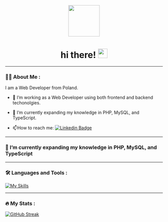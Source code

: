 <div id="header" align="center">
  <img src="https://media.giphy.com/media/M9gbBd9nbDrOTu1Mqx/giphy.gif" width="100"/>
  <h1>
      hi there!
      <img src="https://media.giphy.com/media/hvRJCLFzcasrR4ia7z/giphy.gif" width="30px"/>
  </h1>
</div>

---

### :man_technologist: About Me :

I am a Web Developer from Poland.

- :telescope: I’m working as a Web Developer using both frontend and backend techonolgies.

- :seedling: I’m currently expanding my knowledge in PHP, MySQL, and TypeScript.

- :mailbox:How to reach me: [![Linkedin Badge](https://img.shields.io/badge/LinkedIn-blue?style=for-the-badge&logo=linkedin&logoColor=white)](https://www.linkedin.com/in/wiktorkoscielny/)

---



### 🌱 I’m currently expanding my knowledge in PHP, MySQL, and TypeScript

---

### :hammer_and_wrench: Languages and Tools :

[![My Skills](https://skillicons.dev/icons?i=js,react,jquery,alpinejs,redux,babel,html,php,css,sass,tailwind,graphql,linux,git,figma,docker)](https://skillicons.dev)

---

### :fire: My Stats :

[![GitHub Streak](https://streak-stats.demolab.com?user=wiktorkoscielny&theme=rising-sun&background=45%2C000000%2C0B003E)](https://git.io/streak-stats)

